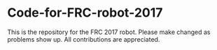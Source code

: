 # Code-for-FRC-robot-2017
This is the repository for the FRC 2017 robot. Please make changed as problems show up. All contributions are appreciated. 
